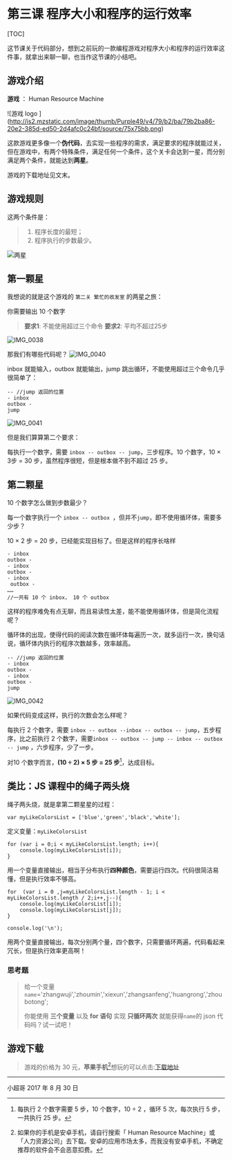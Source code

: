 # 第三课 程序大小和程序的运行效率
 
[TOC]

这节课关于代码部分，想到之前玩的一款编程游戏对程序大小和程序的运行效率这件事，就拿出来聊一聊，也当作这节课的小结吧。
## 游戏介绍
**游戏** ：   Human  Resource Machine

![游戏 logo ] (http://is2.mzstatic.com/image/thumb/Purple49/v4/79/b2/ba/79b2ba86-20e2-385d-ed50-2d4afc0c24bf/source/75x75bb.png)

这款游戏更多像一个**伪代码**，去实现一些程序的需求，满足要求的程序就能过关，但在游戏中，有两个特殊条件，满足任何一个条件，这个关卡会达到一星，而分别满足两个条件，就能达到**两星**。

游戏的下载地址见文末。

## 游戏规则
这两个条件是：
> 1. 程序长度的最短；
> 2. 程序执行的步数最少。

![两星](http://ovdtbcicu.bkt.clouddn.com/两星.png)

## 第一颗星
我想说的就是这个游戏的 `第二关 繁忙的收发室` 的两星之旅：

你需要输出 10 个数字

> **要求1**: 不能使用超过三个命令
> **要求2**: 平均不超过25步

![IMG_0038](http://ovdtbcicu.bkt.clouddn.com/IMG_0038.png)

那我们有哪些代码呢？
![IMG_0040](http://ovdtbcicu.bkt.clouddn.com/IMG_0040.png)

inbox 就能输入，outbox 就能输出，jump 跳出循环，不能使用超过三个命令几乎很简单了：

```
-- //jump 返回的位置
- inbox
outbox - 
jump
```
![IMG_0041](http://ovdtbcicu.bkt.clouddn.com/IMG_0041.png)

但是我们算算第二个要求：

每执行一个数字，需要 `inbox -- outbox -- jump`，三步程序。10 个数字，10 ×  3步  = 30 步，虽然程序很短，但是根本做不到不超过 25 步。

## 第二颗星

10 个数字怎么做到步数最少？

每一个数字执行一个 `inbox -- outbox `，但并不`jump`，即不使用循环体，需要多少步？

10 × 2 步 = 20 步，已经能实现目标了。但是这样的程序长啥样

```
- inbox
outbox - 
- inbox
outbox - 
- inbox
 outbox - 
……
//一共有 10 个 inbox， 10 个 outbox

```
这样的程序难免有点无聊，而且易读性太差，能不能使用循环体，但是简化流程呢？

循环体的出现，使得代码的阅读次数在循环体每遍历一次，就多运行一次，换句话说，循环体内执行的程序次数越多，效率越高。

```
-- //jump 返回的位置
- inbox
outbox - 
- inbox
outbox - 
jump
```
![IMG_0042](http://ovdtbcicu.bkt.clouddn.com/IMG_0042.png)

如果代码变成这样，执行的次数会怎么样呢？

每执行 2 个数字，需要 `inbox -- outbox --inbox -- outbox -- jump`，五步程序，比之前执行 2 个数字，需要`inbox -- outbox -- jump -- inbox -- outbox -- jump` ，六步程序，少了一步。

对10 个数字而言，**(10 ÷ 2)  ×  5 步  = 25 步**[^1]，达成目标。
[^1]: 每执行 2 个数字需要 5 步，10 个数字，10 ÷ 2 ，循环 5 次，每次执行 5 步，一共执行 25 步。

## 类比：JS 课程中的绳子两头烧

绳子两头烧，就是拿第二颗星星的过程：

```
var myLikeColorsList = ['blue','green','black','white'];
```
定义变量：`myLikeColorsList`

```
for (var i = 0;i < myLikeColorsList.length; i++){
	console.log(myLikeColorsList[i]);
}
```

用一个变量直接输出，相当于分布执行**四种颜色**，需要运行四次。代码很简洁易懂，但是执行效率不够高。

```
for  (var i = 0 ,j=myLikeColorsList.length - 1; i < myLikeColorsList.length / 2;i++,j--){
	console.log(myLikeColorsList[i]);
	console.log(myLikeColorsList[j]);
}
	
console.log('\n');
```
用两个变量直接输出，每次分别两个量，四个数字，只需要循环两遍，代码看起来冗长，但是执行效率更高啊！


### 思考题

>  给一个变量
>`name`='zhangwuji','zhoumin','xiexun','zhangsanfeng','huangrong','zhoubotong';
>
>你能使用 **三个变量** 以及  **for 语句** 实现 **只循环两次** 就能获得`name`的 json 代码吗？试一试吧！


## 游戏下载

> 游戏的价格为 30 元，**苹果手机**[^2]想玩的可以点击:[下载地址](https://itunes.apple.com/cn/app/human-resource-machine/id1005098334?mt=8)


[^2]: 如果你的手机是安卓手机，请自行搜索「 Human  Resource Machine」或「人力资源公司」去下载。安卓的应用市场太多，而我没有安卓手机，不确定推荐的软件会不会恶意扣费。

-------
小超哥   2017 年 8 月 30 日




